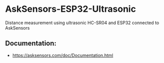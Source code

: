 # AskSensors-ESP32-Ultrasonic
Distance measurement using ultrasonic HC-SR04 and ESP32 connected to AskSensors 


Documentation:
-
- https://asksensors.com/doc/Documentation.html


